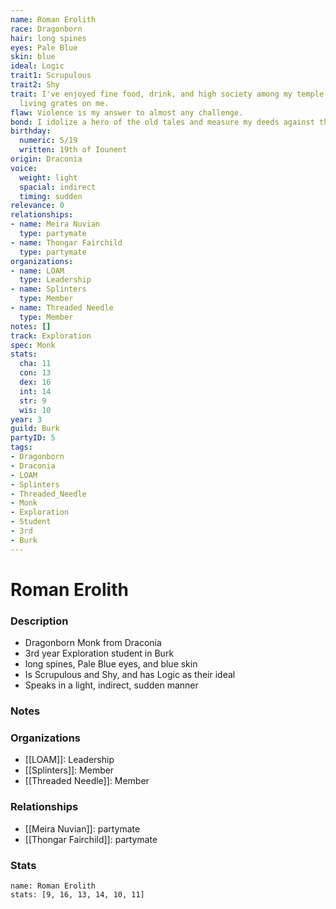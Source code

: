 ```yaml
---
name: Roman Erolith
race: Dragonborn
hair: long spines
eyes: Pale Blue
skin: blue
ideal: Logic
trait1: Scrupulous
trait2: Shy
trait: I've enjoyed fine food, drink, and high society among my temple's elite. Rough
  living grates on me.
flaw: Violence is my answer to almost any challenge.
bond: I idolize a hero of the old tales and measure my deeds against that person's.
birthday:
  numeric: 5/19
  written: 19th of Iounent
origin: Draconia
voice:
  weight: light
  spacial: indirect
  timing: sudden
relevance: 0
relationships:
- name: Meira Nuvian
  type: partymate
- name: Thongar Fairchild
  type: partymate
organizations:
- name: LOAM
  type: Leadership
- name: Splinters
  type: Member
- name: Threaded Needle
  type: Member
notes: []
track: Exploration
spec: Monk
stats:
  cha: 11
  con: 13
  dex: 16
  int: 14
  str: 9
  wis: 10
year: 3
guild: Burk
partyID: 5
tags:
- Dragonborn
- Draconia
- LOAM
- Splinters
- Threaded_Needle
- Monk
- Exploration
- Student
- 3rd
- Burk
---
```

# Roman Erolith
### Description
- Dragonborn Monk from Draconia
- 3rd year Exploration student in Burk
- long spines, Pale Blue eyes, and blue skin
- Is Scrupulous and Shy, and has Logic as their ideal
- Speaks in a light, indirect, sudden manner

### Notes

### Organizations
- [[LOAM]]: Leadership
- [[Splinters]]: Member
- [[Threaded Needle]]: Member

### Relationships
- [[Meira Nuvian]]: partymate
- [[Thongar Fairchild]]: partymate

### Stats
```statblock
name: Roman Erolith
stats: [9, 16, 13, 14, 10, 11]
```